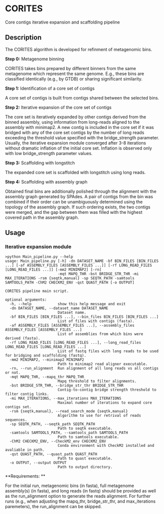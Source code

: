 # CORITES
 Core contigs iterative expansion and scaffolding pipeline
 
## Description 
The CORITES algorithm is developed for refinment of metagenomic bins. 

**Step 0:** Metagenome binning

CORITES takes bins prepared by different binners from the same metagenome which represent the same genome.
E.g., these bins are classified identically (e.g., by GTDB) or sharing significant similarity.

**Step 1:** Identification of a core set of contigs

A core set of contigs is built from contigs shared between the selected bins. 

**Step 2:** Iterative expansion of the core set of contigs

The core set is iteratively expanded by other contigs derived from the binned assembly, using information from long-reads aligned to the assembly with minimap2. 
A new contig is included in the core set if it was bridged with any of the core set contigs by the number of long reads exceeding the threshold value specified with the bridge_strength parameter. 
Usually, the iterative expansion module converged after 3-8 iterations without dramatic inflation of the initial core set. Inflation is observed only with low bridge_strength parameter values. 

**Step 3:** Scaffolding with longstitch

The expanded core set is scaffolded with longstitch using long reads. 

**Step 4:** Scaffolding with assembly graph

Obtained final bins are additionally polished through the alignment with the assembly graph generated by SPAdes. 
A pair of contigs from the bin was combined if their order can be unambiguously determined using the topology of the assembly graph. 
If such ordering exists, the two contigs were merged, and the gap between them was filled with the highest covered path in the assembly graph.


## Usage

### Iterative expansion module

```
>python Main_pipeline.py --help
usage: Main_pipeline.py [-h] -dn DATASET_NAME -bf BIN_FILES [BIN_FILES ...] [-af ASSEMBLY_FILES [ASSEMBLY_FILES ...]] [-rf LONG_READ_FILES [LONG_READ_FILES ...]] [-mm2 MINIMAP2] [-rn]
                        -mqt MAPQ_THR -bst BRIDGE_STR_THR -mi MAX_ITERATIONS -rsm {seqtk,manual} -sp SEQTK_PATH -samtools SAMTOOLS_PATH -ChM2 CHECKM2_ENV -qst QUAST_PATH [-o OUTPUT]

CORITES pipeline main script.

optional arguments:
  -h, --help            show this help message and exit
  -dn DATASET_NAME, --dataset_name DATASET_NAME
                        Dataset name.
  -bf BIN_FILES [BIN_FILES ...], --bin_files BIN_FILES [BIN_FILES ...]
                        List of files with contigs (fasta).
  -af ASSEMBLY_FILES [ASSEMBLY_FILES ...], --assembly_files ASSEMBLY_FILES [ASSEMBLY_FILES ...]
                        List of assemblies from which bins were derived (fasta).
  -rf LONG_READ_FILES [LONG_READ_FILES ...], --long_read_files LONG_READ_FILES [LONG_READ_FILES ...]
                        List of fastq files with long reads to be used for bridging and scaffolding (fastq).
  -mm2 MINIMAP2, --minimap2 MINIMAP2
                        Path to minimap2 read aligner executable.
  -rn, --run_alignment  Run alignment of all long reads vs all contigs or not.
  -mqt MAPQ_THR, --mapq_thr MAPQ_THR
                        Mapq threshold to filter alignments.
  -bst BRIDGE_STR_THR, --bridge_str_thr BRIDGE_STR_THR
                        Contig-to-contig bridge strength threshold to filter contig links.
  -mi MAX_ITERATIONS, --max_iterations MAX_ITERATIONS
                        Maximal number of iterations to expand core contigs set.
  -rsm {seqtk,manual}, --read_search_mode {seqtk,manual}
                        Algorithm to use for retrival of reads sequences.
  -sp SEQTK_PATH, --seqtk_path SEQTK_PATH
                        Path to seqtk executable.
  -samtools SAMTOOLS_PATH, --samtools_path SAMTOOLS_PATH
                        Path to samtools executable.
  -ChM2 CHECKM2_ENV, --CheckM2_env CHECKM2_ENV
                        Conda environment with CheckM2 installed and avaliable in path.
  -qst QUAST_PATH, --quast_path QUAST_PATH
                        Path to quast executable.
  -o OUTPUT, --output OUTPUT
                        Path to output directory.
```


**Requirements: **

For the initial run, metagenomic bins (in fasta), full metagenome assembly(s) (in fasta), and long reads (in fastq) should be provided as well as the run_alignment option to generate the reads alignment.
For further runs (e.g., when adjusting the mapq_thr, bridge_str_thr, and max_iterations paremeters), the run_alignment can be skipped.


